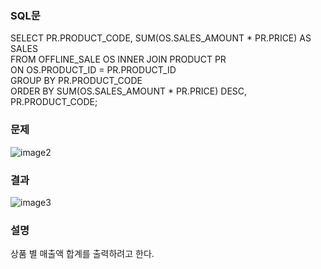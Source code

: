 ### SQL문
SELECT PR.PRODUCT_CODE, SUM(OS.SALES_AMOUNT * PR.PRICE) AS SALES     
FROM OFFLINE_SALE OS INNER JOIN PRODUCT PR     
ON OS.PRODUCT_ID = PR.PRODUCT_ID      
GROUP BY PR.PRODUCT_CODE   
ORDER BY SUM(OS.SALES_AMOUNT * PR.PRICE) DESC, PR.PRODUCT_CODE;   

### 문제  
![image2](https://user-images.githubusercontent.com/123911778/262529963-69392fd5-7610-4aab-8682-c1145897b60d.PNG)

### 결과
![image3](https://user-images.githubusercontent.com/123911778/262529979-843b7f5a-c0d9-450a-a572-b0fcfff4aeb3.PNG)

### 설명
상품 별 매출액 합계를 출력하려고 한다.   
